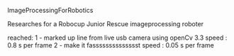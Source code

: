 ImageProcessingForRobotics

Researches for a Robocup Junior Rescue imageprocessing roboter

reached:
1 - marked up line from live usb camera using openCv 3.3
 speed : 0.8 s per frame
2 - make it fasssssssssssssst
 speed : 0.05 s per frame
